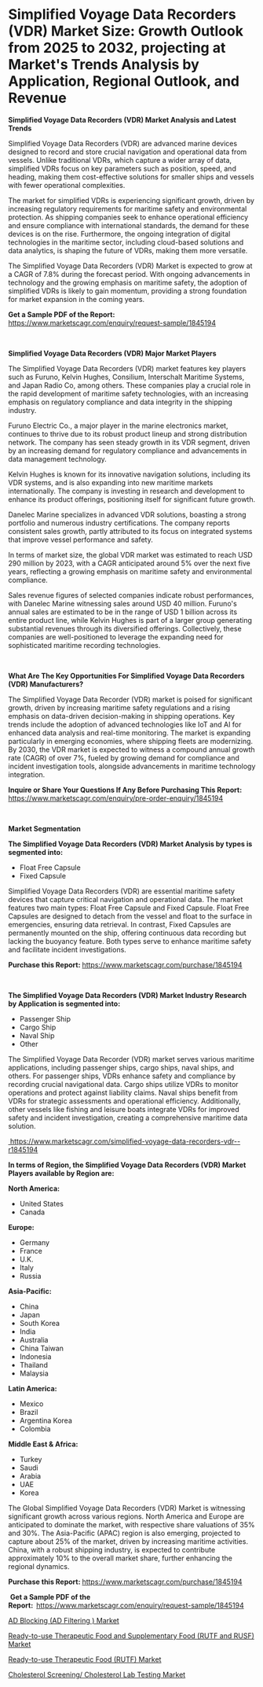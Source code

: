 <p><h1>Simplified Voyage Data Recorders (VDR) Market Size: Growth Outlook from 2025 to 2032, projecting at Market's Trends Analysis by Application, Regional Outlook, and Revenue</h1></p><p><strong>Simplified Voyage Data Recorders (VDR) Market Analysis and Latest Trends</strong></p>
<p><p>Simplified Voyage Data Recorders (VDR) are advanced marine devices designed to record and store crucial navigation and operational data from vessels. Unlike traditional VDRs, which capture a wider array of data, simplified VDRs focus on key parameters such as position, speed, and heading, making them cost-effective solutions for smaller ships and vessels with fewer operational complexities. </p><p>The market for simplified VDRs is experiencing significant growth, driven by increasing regulatory requirements for maritime safety and environmental protection. As shipping companies seek to enhance operational efficiency and ensure compliance with international standards, the demand for these devices is on the rise. Furthermore, the ongoing integration of digital technologies in the maritime sector, including cloud-based solutions and data analytics, is shaping the future of VDRs, making them more versatile.</p><p>The Simplified Voyage Data Recorders (VDR) Market is expected to grow at a CAGR of 7.8% during the forecast period. With ongoing advancements in technology and the growing emphasis on maritime safety, the adoption of simplified VDRs is likely to gain momentum, providing a strong foundation for market expansion in the coming years.</p></p>
<p><strong>Get a Sample PDF of the Report:&nbsp;</strong> <a href="https://www.marketscagr.com/enquiry/request-sample/1845194?utm_campaign=2114&utm_medium=2&utm_source=Github&utm_content=ia&utm_term=26032025&utm_id=simplified-voyage-data-recorders-vdr">https://www.marketscagr.com/enquiry/request-sample/1845194</a></p>
<p>&nbsp;</p>
<p><strong>Simplified Voyage Data Recorders (VDR) Major Market Players</strong></p>
<p><p>The Simplified Voyage Data Recorders (VDR) market features key players such as Furuno, Kelvin Hughes, Consilium, Interschalt Maritime Systems, and Japan Radio Co, among others. These companies play a crucial role in the rapid development of maritime safety technologies, with an increasing emphasis on regulatory compliance and data integrity in the shipping industry.</p><p>Furuno Electric Co., a major player in the marine electronics market, continues to thrive due to its robust product lineup and strong distribution network. The company has seen steady growth in its VDR segment, driven by an increasing demand for regulatory compliance and advancements in data management technology. </p><p>Kelvin Hughes is known for its innovative navigation solutions, including its VDR systems, and is also expanding into new maritime markets internationally. The company is investing in research and development to enhance its product offerings, positioning itself for significant future growth.</p><p>Danelec Marine specializes in advanced VDR solutions, boasting a strong portfolio and numerous industry certifications. The company reports consistent sales growth, partly attributed to its focus on integrated systems that improve vessel performance and safety.</p><p>In terms of market size, the global VDR market was estimated to reach USD 290 million by 2023, with a CAGR anticipated around 5% over the next five years, reflecting a growing emphasis on maritime safety and environmental compliance. </p><p>Sales revenue figures of selected companies indicate robust performances, with Danelec Marine witnessing sales around USD 40 million. Furuno's annual sales are estimated to be in the range of USD 1 billion across its entire product line, while Kelvin Hughes is part of a larger group generating substantial revenues through its diversified offerings. Collectively, these companies are well-positioned to leverage the expanding need for sophisticated maritime recording technologies.</p></p>
<p>&nbsp;</p>
<p><strong>What Are The Key Opportunities For Simplified Voyage Data Recorders (VDR) Manufacturers?</strong></p>
<p><p>The Simplified Voyage Data Recorder (VDR) market is poised for significant growth, driven by increasing maritime safety regulations and a rising emphasis on data-driven decision-making in shipping operations. Key trends include the adoption of advanced technologies like IoT and AI for enhanced data analysis and real-time monitoring. The market is expanding particularly in emerging economies, where shipping fleets are modernizing. By 2030, the VDR market is expected to witness a compound annual growth rate (CAGR) of over 7%, fueled by growing demand for compliance and incident investigation tools, alongside advancements in maritime technology integration.</p></p>
<p><strong>Inquire or Share Your Questions If Any Before Purchasing This Report:</strong> <a href="https://www.marketscagr.com/enquiry/pre-order-enquiry/1845194?utm_campaign=2114&utm_medium=2&utm_source=Github&utm_content=ia&utm_term=26032025&utm_id=simplified-voyage-data-recorders-vdr">https://www.marketscagr.com/enquiry/pre-order-enquiry/1845194</a></p>
<p>&nbsp;</p>
<p><strong>Market Segmentation</strong></p>
<p><strong>The Simplified Voyage Data Recorders (VDR) Market Analysis by types is segmented into:</strong></p>
<p><ul><li>Float Free Capsule</li><li>Fixed Capsule</li></ul></p>
<p><p>Simplified Voyage Data Recorders (VDR) are essential maritime safety devices that capture critical navigation and operational data. The market features two main types: Float Free Capsule and Fixed Capsule. Float Free Capsules are designed to detach from the vessel and float to the surface in emergencies, ensuring data retrieval. In contrast, Fixed Capsules are permanently mounted on the ship, offering continuous data recording but lacking the buoyancy feature. Both types serve to enhance maritime safety and facilitate incident investigations.</p></p>
<p><strong>Purchase this Report:&nbsp;</strong><a href="https://www.marketscagr.com/purchase/1845194?utm_campaign=2114&utm_medium=2&utm_source=Github&utm_content=ia&utm_term=26032025&utm_id=simplified-voyage-data-recorders-vdr">https://www.marketscagr.com/purchase/1845194</a></p>
<p>&nbsp;</p>
<p><strong>The Simplified Voyage Data Recorders (VDR) Market Industry Research by Application is segmented into:</strong></p>
<p><ul><li>Passenger Ship</li><li>Cargo Ship</li><li>Naval Ship</li><li>Other</li></ul></p>
<p><p>The Simplified Voyage Data Recorder (VDR) market serves various maritime applications, including passenger ships, cargo ships, naval ships, and others. For passenger ships, VDRs enhance safety and compliance by recording crucial navigational data. Cargo ships utilize VDRs to monitor operations and protect against liability claims. Naval ships benefit from VDRs for strategic assessments and operational efficiency. Additionally, other vessels like fishing and leisure boats integrate VDRs for improved safety and incident investigation, creating a comprehensive maritime data solution.</p></p>
<p><a href="https://www.marketscagr.com/simplified-voyage-data-recorders-vdr--r1845194?utm_campaign=2114&utm_medium=2&utm_source=Github&utm_content=ia&utm_term=26032025&utm_id=simplified-voyage-data-recorders-vdr">&nbsp;https://www.marketscagr.com/simplified-voyage-data-recorders-vdr--r1845194</a></p>
<p><strong>In terms of Region, the Simplified Voyage Data Recorders (VDR) Market Players available by Region are:</strong></p>
<p>
    <p> <strong> North America: </strong>
        <ul>
            <li>United States</li>
            <li>Canada</li>
        </ul>
        </p> 
    <p> <strong> Europe: </strong>
        <ul>
            <li>Germany</li>
            <li>France</li>
            <li>U.K.</li>
            <li>Italy</li>
            <li>Russia</li>
        </ul>
        </p> 
    <p> <strong> Asia-Pacific: </strong>
        <ul>
            <li>China</li>
            <li>Japan</li>
            <li>South Korea</li>
            <li>India</li>
            <li>Australia</li>
            <li>China Taiwan</li>
            <li>Indonesia</li>
            <li>Thailand</li>
            <li>Malaysia</li>
        </ul>
        </p> 
    <p> <strong> Latin America: </strong>
        <ul>
            <li>Mexico</li>
            <li>Brazil</li>
            <li>Argentina Korea</li>
            <li>Colombia</li>
        </ul>
        </p> 
    <p> <strong> Middle East & Africa: </strong>
        <ul>
            <li>Turkey</li>
            <li>Saudi</li>
            <li>Arabia</li>
            <li>UAE</li>
            <li>Korea</li>
        </ul>
    </p>
    </p>
<p><p>The Global Simplified Voyage Data Recorders (VDR) Market is witnessing significant growth across various regions. North America and Europe are anticipated to dominate the market, with respective share valuations of 35% and 30%. The Asia-Pacific (APAC) region is also emerging, projected to capture about 25% of the market, driven by increasing maritime activities. China, with a robust shipping industry, is expected to contribute approximately 10% to the overall market share, further enhancing the regional dynamics.</p></p>
<p><strong>Purchase this Report: </strong><a href="https://www.marketscagr.com/purchase/1845194?utm_campaign=2114&utm_medium=2&utm_source=Github&utm_content=ia&utm_term=26032025&utm_id=simplified-voyage-data-recorders-vdr">https://www.marketscagr.com/purchase/1845194</a></p>
<p>&nbsp;<strong>Get a Sample PDF of the Report:&nbsp;&nbsp;</strong><a href="https://www.marketscagr.com/enquiry/request-sample/1845194?utm_campaign=2114&utm_medium=2&utm_source=Github&utm_content=ia&utm_term=26032025&utm_id=simplified-voyage-data-recorders-vdr">https://www.marketscagr.com/enquiry/request-sample/1845194</a></p>
<p><strong></strong></p>
<p><p><a href="https://github.com/suzorfazlikb/Market-Research-Report-List-1/blob/main/ad-blocking-ad-filtering-market.md?utm_campaign=2114&utm_medium=2&utm_source=Github&utm_content=ia&utm_term=26032025&utm_id=simplified-voyage-data-recorders-vdr">AD Blocking (AD Filtering ) Market</a></p><p><a href="https://github.com/pizolina/Market-Research-Report-List-7/blob/main/ready-to-use-therapeutic-food-and-supplementary-food-rutf-and-rusf-market.md?utm_campaign=2114&utm_medium=2&utm_source=Github&utm_content=ia&utm_term=26032025&utm_id=simplified-voyage-data-recorders-vdr">Ready-to-use Therapeutic Food and Supplementary Food (RUTF and RUSF) Market</a></p><p><a href="https://github.com/tamvrosiya/Market-Research-Report-List-6/blob/main/ready-to-use-therapeutic-food-rutf-market.md?utm_campaign=2114&utm_medium=2&utm_source=Github&utm_content=ia&utm_term=26032025&utm_id=simplified-voyage-data-recorders-vdr">Ready-to-use Therapeutic Food (RUTF) Market</a></p><p><a href="https://github.com/sionepeppess/Market-Research-Report-List-1/blob/main/cholesterol-screening-cholesterol-lab-testing-market.md?utm_campaign=2114&utm_medium=2&utm_source=Github&utm_content=ia&utm_term=26032025&utm_id=simplified-voyage-data-recorders-vdr">Cholesterol Screening/ Cholesterol Lab Testing Market</a></p></p>